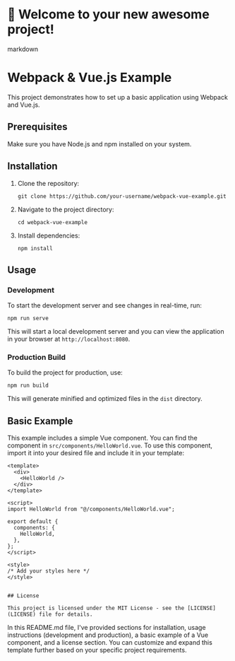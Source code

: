 # 🚀 Welcome to your new awesome project!

markdown
# Webpack & Vue.js Example

This project demonstrates how to set up a basic application using Webpack and Vue.js.

## Prerequisites

Make sure you have Node.js and npm installed on your system.

## Installation

1. Clone the repository:

   ```
   git clone https://github.com/your-username/webpack-vue-example.git
   ```

2. Navigate to the project directory:

   ```
   cd webpack-vue-example
   ```

3. Install dependencies:

   ```
   npm install
   ```

## Usage

### Development

To start the development server and see changes in real-time, run:

```
npm run serve
```

This will start a local development server and you can view the application in your browser at `http://localhost:8080`.

### Production Build

To build the project for production, use:

```
npm run build
```

This will generate minified and optimized files in the `dist` directory.

## Basic Example

This example includes a simple Vue component. You can find the component in `src/components/HelloWorld.vue`. To use this component, import it into your desired file and include it in your template:

```vue
<template>
  <div>
    <HelloWorld />
  </div>
</template>

<script>
import HelloWorld from "@/components/HelloWorld.vue";

export default {
  components: {
    HelloWorld,
  },
};
</script>

<style>
/* Add your styles here */
</style>


## License

This project is licensed under the MIT License - see the [LICENSE](LICENSE) file for details.
```

In this README.md file, I've provided sections for installation, usage instructions (development and production), a basic example of a Vue component, and a license section. You can customize and expand this template further based on your specific project requirements.
